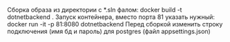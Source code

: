 Сборка образа из директории с *.sln фалом: docker build -t dotnetbackend .
Запуск контейнера, вместо порта 81 указать нужный: docker run -it -p 81:8080 dotnetbackend
Перед сборкой изменить строку подключения (имя бд и пароль) для postgres (файл appsettings.json)

